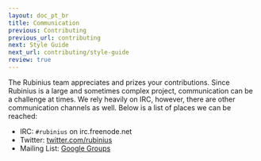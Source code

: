 ```yaml
---
layout: doc_pt_br
title: Communication
previous: Contributing
previous_url: contributing
next: Style Guide
next_url: contributing/style-guide
review: true
---
```


The Rubinius team appreciates and prizes your contributions. Since Rubinius is
a large and sometimes complex project, communication can be a challenge at
times. We rely heavily on IRC, however, there are other communication channels
as well. Below is a list of places we can be reached:

* IRC: `#rubinius` on irc.freenode.net
* Twitter: [twitter.com/rubinius](https://twitter.com/rubinius)
* Mailing List: [Google Groups](https://groups.google.com/group/rubinius-dev)
